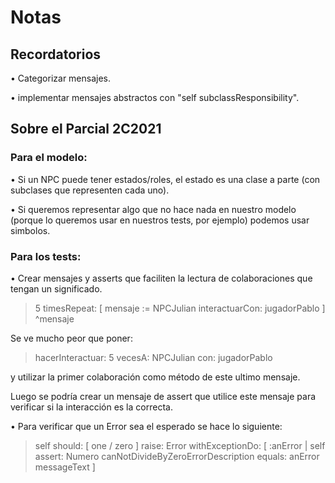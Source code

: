 # Notas

## Recordatorios

• Categorizar mensajes.

• implementar mensajes abstractos con "self subclassResponsibility".

## Sobre el Parcial 2C2021

### Para el modelo:

• Si un NPC puede tener estados/roles, el estado es una clase a parte (con subclases que representen cada uno).

• Si queremos representar algo que no hace nada en nuestro modelo (porque lo queremos usar en nuestros tests, por ejemplo) podemos usar simbolos.

### Para los tests:

• Crear mensajes y asserts que faciliten la lectura de colaboraciones que tengan un significado.

  > 5 timesRepeat: [ mensaje := NPCJulian interactuarCon: jugadorPablo ] ^mensaje
 
  Se ve mucho peor que poner:
  
  > hacerInteractuar: 5 vecesA: NPCJulian con: jugadorPablo

  y utilizar la primer colaboración como método de este ultimo mensaje.

  Luego se podría crear un mensaje de assert que utilice este mensaje para verificar si la interacción es la correcta.
  
 • Para verificar que un Error sea el esperado se hace lo siguiente:
 
 > self 
		should: [ one / zero ]
		raise: Error
		withExceptionDo: [ :anError | self assert: Numero canNotDivideByZeroErrorDescription equals: anError messageText ]
